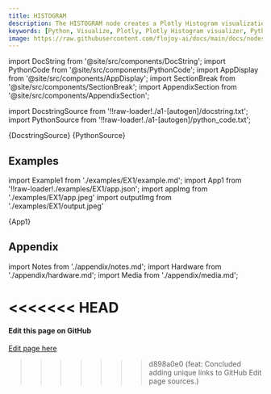```yaml
---
title: HISTOGRAM
description: The HISTOGRAM node creates a Plotly Histogram visualization for a given input data container.
keywords: [Python, Visualize, Plotly, Plotly Histogram visualizer, Python histogram chart, Data distribution visualization, Histogram plot examples, Flojoy Plotly nodes, Interactive data visualization, Python data analysis tools, Histogram representation, Visualizing data with Plotly, Data distribution insights]
image: https://raw.githubusercontent.com/flojoy-ai/docs/main/docs/nodes/VISUALIZERS/PLOTLY/HISTOGRAM/examples/EX1/output.jpeg
---
```


[//]: # (Custom component imports)

import DocString from '@site/src/components/DocString';
import PythonCode from '@site/src/components/PythonCode';
import AppDisplay from '@site/src/components/AppDisplay';
import SectionBreak from '@site/src/components/SectionBreak';
import AppendixSection from '@site/src/components/AppendixSection';

[//]: # (Docstring)

import DocstringSource from '!!raw-loader!./a1-[autogen]/docstring.txt';
import PythonSource from '!!raw-loader!./a1-[autogen]/python_code.txt';

<DocString>{DocstringSource}</DocString>
<PythonCode GLink='VISUALIZERS/PLOTLY/HISTOGRAM/HISTOGRAM.py'>{PythonSource}</PythonCode>

<SectionBreak />

[//]: # (Examples)

## Examples

import Example1 from './examples/EX1/example.md';
import App1 from '!!raw-loader!./examples/EX1/app.json';
import appImg from './examples/EX1/app.jpeg'
import outputImg from './examples/EX1/output.jpeg'

<AppDisplay 
    nodeLabel='HISTOGRAM'
    appImg={appImg}
    outputImg={outputImg}
    >
    {App1}
</AppDisplay>

<Example1 />

<SectionBreak />

[//]: # (Appendix)

## Appendix

import Notes from './appendix/notes.md';
import Hardware from './appendix/hardware.md';
import Media from './appendix/media.md';

<<<<<<< HEAD
<AppendixSection index={0} folderPath='nodes/VISUALIZERS/PLOTLY/HISTOGRAM/appendix/'><Notes /></AppendixSection>
<AppendixSection index={1} folderPath='nodes/VISUALIZERS/PLOTLY/HISTOGRAM/appendix/'><Hardware /></AppendixSection>
<AppendixSection index={2} folderPath='nodes/VISUALIZERS/PLOTLY/HISTOGRAM/appendix/'><Media /></AppendixSection>
=======
<AppendixSection index={0} folderPath='nodes/VISUALIZERS/PLOTLY/HISTOGRAM/appendix/'><Notes /></AppendixSection>
<AppendixSection index={1} folderPath='nodes/VISUALIZERS/PLOTLY/HISTOGRAM/appendix/'><Hardware /></AppendixSection>
<AppendixSection index={2} folderPath='nodes/VISUALIZERS/PLOTLY/HISTOGRAM/appendix/'><Media /></AppendixSection>

<SectionBreak />

[//]: # (Edit page on GitHub)

#### Edit this page on GitHub

[Edit page here](https://github.com/flojoy-ai/docs/tree/main/docs/nodes/VISUALIZERS/PLOTLY/HISTOGRAM)
>>>>>>> d898a0e0 (feat: Concluded adding unique links to GitHub Edit page sources.)
